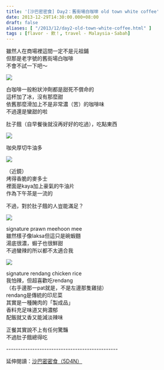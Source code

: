 ```yaml
---
title: '[沙巴密密食] Day2：舊街場白咖啡 old town white coffee'
date: 2013-12-29T14:30:00.000+08:00
draft: false
aliases: [ "/2013/12/day2-old-town-white-coffee.html" ]
tags : [flavor - 飲！, travel - Malaysia・Sabah]
---
```


雖然人在商場裡這間一定不是元祖鋪  
但那是老字號的舊街場白咖啡  
不會不試一下吧～  

[![](https://1.bp.blogspot.com/-UXIIGLwh3BM/XCiDaybkCKI/AAAAAAAADKE/_HuXl9cnKSo4Tb0bwIDj94INyW9rFlvjACLcBGAs/s640/27.jpg)](https://1.bp.blogspot.com/-UXIIGLwh3BM/XCiDaybkCKI/AAAAAAAADKE/_HuXl9cnKSo4Tb0bwIDj94INyW9rFlvjACLcBGAs/s1600/27.jpg)

白咖啡一般粉狀沖劑都是甜死不償命的  
這杯加了冰，沒有那麼甜  
依舊那麼滑加上不是非常濃（苦）的咖啡味  
不過還是蠻甜的啦  
  
肚子餓（自早餐後就沒再好好的吃過），吃點東西  

[![](https://3.bp.blogspot.com/-h8h0hwLa-3o/XCiDgH2KjoI/AAAAAAAADKI/TiP6ycpHYQYB6MnSKZD4OOqPON4HWwWoACLcBGAs/s640/28.jpg)](https://3.bp.blogspot.com/-h8h0hwLa-3o/XCiDgH2KjoI/AAAAAAAADKI/TiP6ycpHYQYB6MnSKZD4OOqPON4HWwWoACLcBGAs/s1600/28.jpg)

咖央厚切牛油多  

[![](https://4.bp.blogspot.com/-v7qS-2D_yLA/XCiDlKTO5EI/AAAAAAAADKQ/8Q6kLN0uXzU8KxXl5c2eCAspMKJIQcPLQCLcBGAs/s640/29.jpg)](https://4.bp.blogspot.com/-v7qS-2D_yLA/XCiDlKTO5EI/AAAAAAAADKQ/8Q6kLN0uXzU8KxXl5c2eCAspMKJIQcPLQCLcBGAs/s1600/29.jpg)

（近鏡）  
烤得香脆的麥多士  
裡面是kaya加上豪氣的牛油片  
作為下午茶是一流的  
  
不過，對於肚子餓的人豈能滿足？  

[![](https://4.bp.blogspot.com/-u1Jx6-119mo/XCiDq0WHM-I/AAAAAAAADKU/nsg1c-BRqj8L1K9bq0nISrNnhtZifpHxwCLcBGAs/s640/30.jpg)](https://4.bp.blogspot.com/-u1Jx6-119mo/XCiDq0WHM-I/AAAAAAAADKU/nsg1c-BRqj8L1K9bq0nISrNnhtZifpHxwCLcBGAs/s1600/30.jpg)

signature prawn meehoon mee  
雖然樣子像laksa但這只是碗蝦麵  
湯底很濃，蝦子也很鮮甜  
不過蠻辣的所以都不太適合我  

[![](https://4.bp.blogspot.com/-0dhGMlAIqf4/XCiDv95RQPI/AAAAAAAADKc/59xSfY78ZH854kuZiyD8PnqFuR31l3XcwCLcBGAs/s640/31.jpg)](https://4.bp.blogspot.com/-0dhGMlAIqf4/XCiDv95RQPI/AAAAAAAADKc/59xSfY78ZH854kuZiyD8PnqFuR31l3XcwCLcBGAs/s1600/31.jpg)

signature rendang chicken rice  
我怕辣，但超喜歡吃rendang  
（右手邊那一pat就是，不是左邊那隻雞搥）  
rendang是傳統的印尼菜  
其實是一種醃肉的「製成品」  
香料充足味道又夠濃郁  
配飯就又香又能減淡辣味  
  
  
  
正餐其實說不上有任何驚豔  
不過肚子餓總得吃  
  
\-----------------------------------------------  
  
延伸閱讀：[沙巴密密食（5D4N）](http://www.hidie.net/2014/01/5d4n.html)